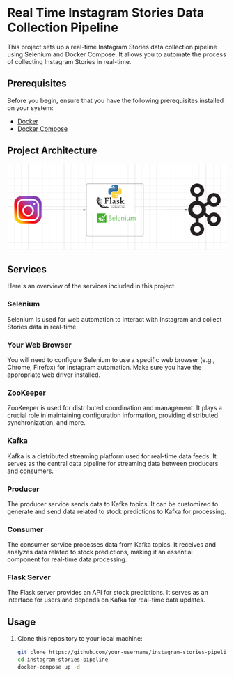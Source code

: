 # Real Time Instagram Stories Data Collection Pipeline

This project sets up a real-time Instagram Stories data collection pipeline using Selenium and Docker Compose. It allows you to automate the process of collecting Instagram Stories in real-time.

## Prerequisites

Before you begin, ensure that you have the following prerequisites installed on your system:

- [Docker](https://www.docker.com/)
- [Docker Compose](https://docs.docker.com/compose/)

## Project Architecture

![Project Architecture](arch.png)

## Services

Here's an overview of the services included in this project:

### Selenium

Selenium is used for web automation to interact with Instagram and collect Stories data in real-time.

### Your Web Browser

You will need to configure Selenium to use a specific web browser (e.g., Chrome, Firefox) for Instagram automation. Make sure you have the appropriate web driver installed.
### ZooKeeper

ZooKeeper is used for distributed coordination and management. It plays a crucial role in maintaining configuration information, providing distributed synchronization, and more.

### Kafka

Kafka is a distributed streaming platform used for real-time data feeds. It serves as the central data pipeline for streaming data between producers and consumers.

### Producer

The producer service sends data to Kafka topics. It can be customized to generate and send data related to stock predictions to Kafka for processing.

### Consumer

The consumer service processes data from Kafka topics. It receives and analyzes data related to stock predictions, making it an essential component for real-time data processing.

### Flask Server

The Flask server provides an API for stock predictions. It serves as an interface for users and depends on Kafka for real-time data updates.

## Usage

1. Clone this repository to your local machine:

   ```bash
   git clone https://github.com/your-username/instagram-stories-pipeline.git
   cd instagram-stories-pipeline
   docker-compose up -d

